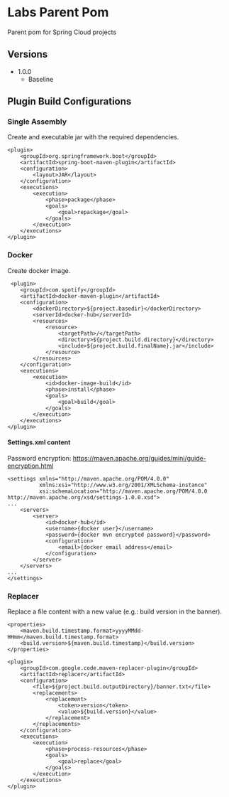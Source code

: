 # Labs Parent Pom

Parent pom for Spring Cloud projects

## Versions

* 1.0.0 
    * Baseline

## Plugin Build Configurations

### Single Assembly

Create and executable jar with the required dependencies.

```
<plugin>
    <groupId>org.springframework.boot</groupId>
    <artifactId>spring-boot-maven-plugin</artifactId>
    <configuration>
        <layout>JAR</layout>
    </configuration>
    <executions>
        <execution>
            <phase>package</phase>
            <goals>
                <goal>repackage</goal>
            </goals>
        </execution>
    </executions>
</plugin>
```

### Docker 

Create docker image.

```
 <plugin>
    <groupId>com.spotify</groupId>
    <artifactId>docker-maven-plugin</artifactId>
    <configuration>
        <dockerDirectory>${project.basedir}</dockerDirectory>
        <serverId>docker-hub</serverId>
        <resources>
            <resource>
                <targetPath>/</targetPath>
                <directory>${project.build.directory}</directory>
                <include>${project.build.finalName}.jar</include>
            </resource>
        </resources>
    </configuration>
    <executions>
        <execution>
            <id>docker-image-build</id>
            <phase>install</phase>
            <goals>
                <goal>build</goal>
            </goals>
        </execution>
    </executions>
</plugin>
```

#### Settings.xml content

Password encryption: https://maven.apache.org/guides/mini/guide-encryption.html

```
<settings xmlns="http://maven.apache.org/POM/4.0.0"
          xmlns:xsi="http://www.w3.org/2001/XMLSchema-instance"
          xsi:schemaLocation="http://maven.apache.org/POM/4.0.0 http://maven.apache.org/xsd/settings-1.0.0.xsd">
...
    <servers>
        <server>
            <id>docker-hub</id>
            <username>{docker user}</username>
            <password>{docker mvn encrypted password}</password>
            <configuration>
                <email>{docker email address</email>
            </configuration>
        </server>
    </servers>
...
</settings>

```

### Replacer

Replace a file content with a new value (e.g.: build version in the banner).

```
<properties>
    <maven.build.timestamp.format>yyyyMMdd-HHmm</maven.build.timestamp.format>
    <build.version>${maven.build.timestamp}</build.version>
</properties>
 
<plugin>
    <groupId>com.google.code.maven-replacer-plugin</groupId>
    <artifactId>replacer</artifactId>
    <configuration>
        <file>${project.build.outputDirectory}/banner.txt</file>
        <replacements>
            <replacement>
                <token>version</token>
                <value>${build.version}</value>
            </replacement>
        </replacements>
    </configuration>
    <executions>
        <execution>
            <phase>process-resources</phase>
            <goals>
                <goal>replace</goal>
            </goals>
        </execution>
    </executions>
</plugin>
```
